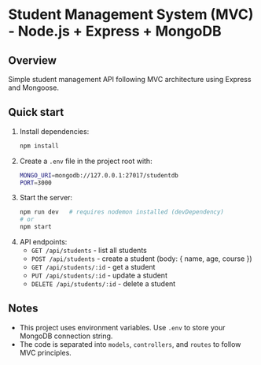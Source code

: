 # Student Management System (MVC) - Node.js + Express + MongoDB

## Overview
Simple student management API following MVC architecture using Express and Mongoose.

## Quick start
1. Install dependencies:
   ```bash
   npm install
   ```
2. Create a `.env` file in the project root with:
   ```bash
   MONGO_URI=mongodb://127.0.0.1:27017/studentdb
   PORT=3000
   ```
3. Start the server:
   ```bash
   npm run dev   # requires nodemon installed (devDependency)
   # or
   npm start
   ```
4. API endpoints:
   - `GET /api/students` - list all students
   - `POST /api/students` - create a student (body: { name, age, course })
   - `GET /api/students/:id` - get a student
   - `PUT /api/students/:id` - update a student
   - `DELETE /api/students/:id` - delete a student

## Notes
- This project uses environment variables. Use `.env` to store your MongoDB connection string.
- The code is separated into `models`, `controllers`, and `routes` to follow MVC principles.
